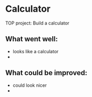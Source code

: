 # Calculator
TOP project: Build a calculator

## What went well:
* looks like a calculator
* 


## What could be improved:
* could look nicer
* 
